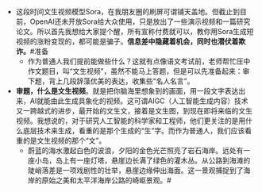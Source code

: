 - 这段时间文生视频模型Sora，在我朋友圈的刷屏可谓铺天盖地。但截止到目前，OpenAI还未开放Sora给大众使用，只是放出了一些演示视频和一篇研究论文。所以首先我想给大家提个醒，所有宣称付费就可以，教你用Sora生成短视频的涨粉变现的，都可能是骗子。**信息差中隐藏着机会，同时也潜伏着欺诈。**#准备
	- 作为普通人我们提前能做些什么？这就有点像语文考试前，老师帮忙压中作文题目，叫“文生视频”，虽然不能马上答题，但是可以先准备起来：审下题，背上几段辞藻优美的表达，收集些“名人名言”。
- **审题，什么是文生视频**。就是把你脑海里想象到的画面，用一段文字表达出来，AI就能由此生成具象化的视频。这可谓AIGC（人工智能生成内容）技术又一跨越式的进步，最开始的文生文，接着是文生图，到现在即将来临的文生视频。我想说的，对于研究人工智能的科学家和工程师，他们更关注的是用什么底层技术来生成，看重的是那个生成的“生”字。而作为普通人，我们应该看重的是文生视频的那个“文”。
	- 蔚蓝的海水激起白色的波浪，夕阳的金色光芒照亮了岩石海岸。远处有一座小岛，岛上有一座灯塔，悬崖边长满了绿色的灌木丛。从公路到海滩的陡峭落差是一项戏剧性的壮举，悬崖边缘伸出海面。这一景观捕捉到了海岸的原始之美和太平洋海岸公路的崎岖景观。#